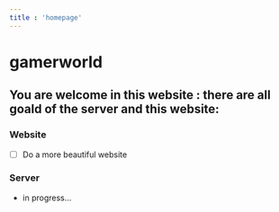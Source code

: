 ```yaml
---
title : 'homepage'
---
```



# gamerworld

## You are welcome in this website : there are all goald of the server and this website:

### Website
- [ ] Do a more beautiful website

### Server
 - in progress...
